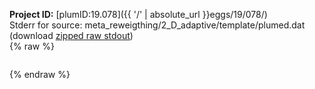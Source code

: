 **Project ID:** [plumID:19.078]({{ '/' | absolute_url }}eggs/19/078/)  
Stderr for source:  meta_reweigthing/2_D_adaptive/template/plumed.dat   
(download [zipped raw stdout](plumed.dat.plumed.stdout.txt.zip))  
{% raw %}
<pre>
</pre>
{% endraw %}
